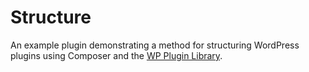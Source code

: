 # Structure

An example plugin demonstrating a method for structuring WordPress plugins using Composer and the [WP Plugin Library](https://github.com/cedaro/wp-plugin).
